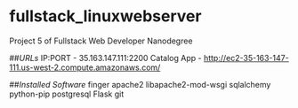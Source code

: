 # fullstack_linuxwebserver
Project 5 of Fullstack Web Developer Nanodegree

##*URLs*
IP:PORT - 35.163.147.111:2200
Catalog App - http://ec2-35-163-147-111.us-west-2.compute.amazonaws.com/

##*Installed Software*
finger
apache2
libapache2-mod-wsgi
sqlalchemy
python-pip
postgresql
Flask
git
